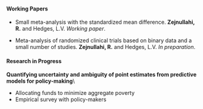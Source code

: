 #### Working Papers

 - Small meta-analysis with the standardized mean difference. **Zejnullahi, R.** and Hedges, L.V. *Working paper*.

 - Meta-analysis of randomized clinical trials based on binary data and a small number of studies. **Zejnullahi, R.** and Hedges, L.V. *In preparation*.


#### Research in Progress

**Quantifying uncertainty and ambiguity of point estimates from predictive models for policy-making**\
 - Allocating funds to minimize aggregate poverty
 - Empirical survey with policy-makers

